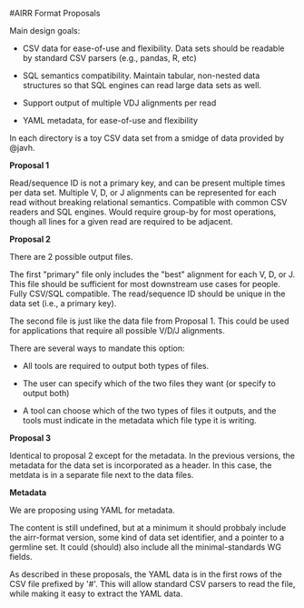 #AIRR Format Proposals

Main design goals:

* CSV data for ease-of-use and flexibility. Data sets should be readable by
  standard CSV parsers (e.g., pandas, R, etc)

* SQL semantics compatibility. Maintain tabular, non-nested data structures so
  that SQL engines can read large data sets as well.

* Support output of multiple VDJ alignments per read

* YAML metadata, for ease-of-use and flexibility

In each directory is a toy CSV data set from a smidge of data provided by
@javh.


**Proposal 1**

Read/sequence ID is not a primary key, and can be present multiple times per
data set. Multiple V, D, or J alignments can be represented for each read
without breaking relational semantics. Compatible with common CSV readers and
SQL engines. Would require group-by for most operations, though all lines for a
given read are required to be adjacent.


**Proposal 2**

There are 2 possible output files.

The first "primary" file only includes the "best" alignment for each V, D, or
J. This file should be sufficient for most downstream use cases for people.
Fully CSV/SQL compatible. The read/sequence ID should be unique in the data
set (i.e., a primary key).

The second file is just like the data file from Proposal 1.  This could be used
for applications that require all possible V/D/J alignments.

There are several ways to mandate this option:

* All tools are required to output both types of files.

* The user can specify which of the two files they want (or specify to output
  both)

* A tool can choose which of the two types of files it outputs, and the tools
  must indicate in the metadata which file type it is writing.


**Proposal 3**

Identical to proposal 2 except for the metadata. In the previous versions, the
metadata for the data set is incorporated as a header.  In this case, the
metdata is in a separate file next to the data files.


**Metadata**

We are proposing using YAML for metadata.

The content is still undefined, but at a minimum it should probbaly include the
airr-format version, some kind of data set identifier, and a pointer to a
germline set. It could (should) also include all the minimal-standards WG
fields.

As described in these proposals, the YAML data is in the first rows of the CSV
file prefixed by '#'. This will allow standard CSV parsers to read the file,
while making it easy to extract the YAML data.
